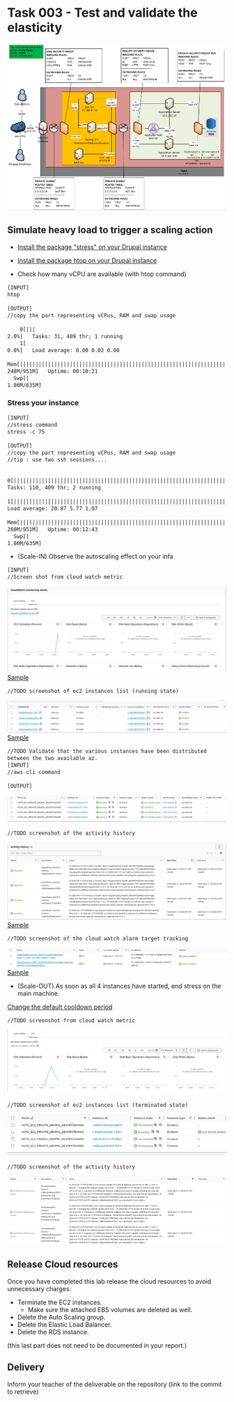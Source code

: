 # Task 003 - Test and validate the elasticity

![Schema](./img/CLD_AWS_INFA.PNG)


## Simulate heavy load to trigger a scaling action

* [Install the package "stress" on your Drupal instance](https://www.geeksforgeeks.org/linux-stress-command-with-examples/)

* [Install the package htop on your Drupal instance](https://www.geeksforgeeks.org/htop-command-in-linux-with-examples/)

* Check how many vCPU are available (with htop command)

```
[INPUT]
htop

[OUTPUT]
//copy the part representing vCPus, RAM and swap usage

    0[|||                                                                                                 2.0%]   Tasks: 31, 409 thr; 1 running
    1[                                                                                                    0.0%]   Load average: 0.00 0.02 0.00 
  Mem[||||||||||||||||||||||||||||||||||||||||||||||||||||||||||||||||||||||||||||||||||||||||||     248M/951M]   Uptime: 00:10:21
  Swp[|                                                                                             1.00M/635M]

```

### Stress your instance

```
[INPUT]
//stress command
stress -c 75

[OUTPUT]
//copy the part representing vCPus, RAM and swap usage
//tip : use two ssh sessions....

    0[||||||||||||||||||||||||||||||||||||||||||||||||||||||||||||||||||||||||||||||||||||||||||||||||||100.0%]   Tasks: 110, 409 thr; 2 running
    1[||||||||||||||||||||||||||||||||||||||||||||||||||||||||||||||||||||||||||||||||||||||||||||||||||100.0%]   Load average: 20.87 5.77 1.97 
  Mem[|||||||||||||||||||||||||||||||||||||||||||||||||||||||||||||||||||||||||||||||||||||||||||    260M/951M]   Uptime: 00:12:43
  Swp[|                                                                                             1.00M/635M]
```

* (Scale-IN) Observe the autoscaling effect on your infa


```
[INPUT]
//Screen shot from cloud watch metric
```
![img_2.png](img_2.png)
[Sample](./img/CLD_AWS_CLOUDWATCH_CPU_METRICS.PNG)

```
//TODO screenshot of ec2 instances list (running state)
```
![img_4.png](img_4.png)
[Sample](./img/CLD_AWS_EC2_LIST.PNG)

```
//TODO Validate that the various instances have been distributed between the two available az.
[INPUT]
//aws cli command

[OUTPUT]

```
![img_1.png](img_1.png)

```
//TODO screenshot of the activity history
```
![img_3.png](img_3.png)
[Sample](./img/CLD_AWS_ASG_ACTIVITY_HISTORY.PNG)

```
//TODO screenshot of the cloud watch alarm target tracking
```
![img_6.png](img_6.png)
[Sample](./img/CLD_AWS_CLOUDWATCH_ALARMHIGH_STATS.PNG)


* (Scale-OUT) As soon as all 4 instances have started, end stress on the main machine.

[Change the default cooldown period](https://docs.aws.amazon.com/autoscaling/ec2/userguide/ec2-auto-scaling-scaling-cooldowns.html)

```
//TODO screenshot from cloud watch metric
```
![img_5.png](img_5.png)

```
//TODO screenshot of ec2 instances list (terminated state)
```
![img_9.png](img_9.png)

```
//TODO screenshot of the activity history
```
![img_8.png](img_8.png)

## Release Cloud resources

Once you have completed this lab release the cloud resources to avoid
unnecessary charges:

* Terminate the EC2 instances.
    * Make sure the attached EBS volumes are deleted as well.
* Delete the Auto Scaling group.
* Delete the Elastic Load Balancer.
* Delete the RDS instance.

(this last part does not need to be documented in your report.)

## Delivery

Inform your teacher of the deliverable on the repository (link to the commit to retrieve)